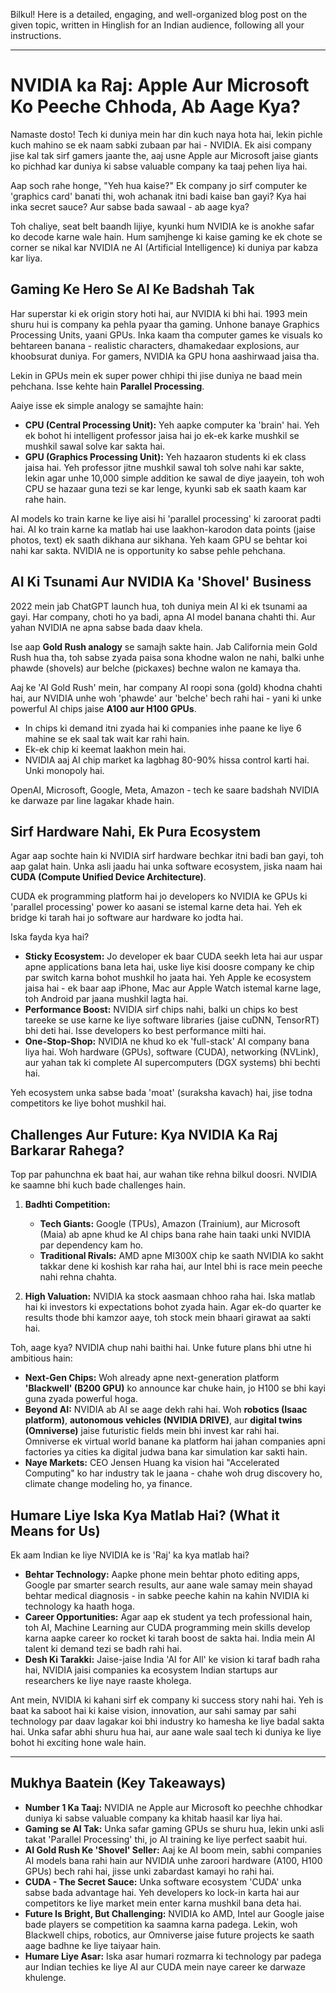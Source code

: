 Bilkul! Here is a detailed, engaging, and well-organized blog post on the given topic, written in Hinglish for an Indian audience, following all your instructions.

***

# NVIDIA ka Raj: Apple Aur Microsoft Ko Peeche Chhoda, Ab Aage Kya?

Namaste dosto! Tech ki duniya mein har din kuch naya hota hai, lekin pichle kuch mahino se ek naam sabki zubaan par hai - NVIDIA. Ek aisi company jise kal tak sirf gamers jaante the, aaj usne Apple aur Microsoft jaise giants ko pichhad kar duniya ki sabse valuable company ka taaj pehen liya hai.

Aap soch rahe honge, "Yeh hua kaise?" Ek company jo sirf computer ke 'graphics card' banati thi, woh achanak itni badi kaise ban gayi? Kya hai inka secret sauce? Aur sabse bada sawaal - ab aage kya?

Toh chaliye, seat belt baandh lijiye, kyunki hum NVIDIA ke is anokhe safar ko decode karne wale hain. Hum samjhenge ki kaise gaming ke ek chote se corner se nikal kar NVIDIA ne AI (Artificial Intelligence) ki duniya par kabza kar liya.

## Gaming Ke Hero Se AI Ke Badshah Tak

Har superstar ki ek origin story hoti hai, aur NVIDIA ki bhi hai. 1993 mein shuru hui is company ka pehla pyaar tha gaming. Unhone banaye Graphics Processing Units, yaani GPUs. Inka kaam tha computer games ke visuals ko behtareen banana - realistic characters, dhamakedaar explosions, aur khoobsurat duniya. For gamers, NVIDIA ka GPU hona aashirwaad jaisa tha.

Lekin in GPUs mein ek super power chhipi thi jise duniya ne baad mein pehchana. Isse kehte hain **Parallel Processing**.

Aaiye isse ek simple analogy se samajhte hain:

- **CPU (Central Processing Unit):** Yeh aapke computer ka 'brain' hai. Yeh ek bohot hi intelligent professor jaisa hai jo ek-ek karke mushkil se mushkil sawal solve kar sakta hai.
- **GPU (Graphics Processing Unit):** Yeh hazaaron students ki ek class jaisa hai. Yeh professor jitne mushkil sawal toh solve nahi kar sakte, lekin agar unhe 10,000 simple addition ke sawal de diye jaayein, toh woh CPU se hazaar guna tezi se kar lenge, kyunki sab ek saath kaam kar rahe hain.

AI models ko train karne ke liye aisi hi 'parallel processing' ki zaroorat padti hai. AI ko train karne ka matlab hai use laakhon-karodon data points (jaise photos, text) ek saath dikhana aur sikhana. Yeh kaam GPU se behtar koi nahi kar sakta. NVIDIA ne is opportunity ko sabse pehle pehchana.

## AI Ki Tsunami Aur NVIDIA Ka 'Shovel' Business

2022 mein jab ChatGPT launch hua, toh duniya mein AI ki ek tsunami aa gayi. Har company, choti ho ya badi, apna AI model banana chahti thi. Aur yahan NVIDIA ne apna sabse bada daav khela.

Ise aap **Gold Rush analogy** se samajh sakte hain. Jab California mein Gold Rush hua tha, toh sabse zyada paisa sona khodne walon ne nahi, balki unhe phawde (shovels) aur belche (pickaxes) bechne walon ne kamaya tha.

Aaj ke 'AI Gold Rush' mein, har company AI roopi sona (gold) khodna chahti hai, aur NVIDIA unhe woh 'phawde' aur 'belche' bech rahi hai - yani ki unke powerful AI chips jaise **A100 aur H100 GPUs**.

- In chips ki demand itni zyada hai ki companies inhe paane ke liye 6 mahine se ek saal tak wait kar rahi hain.
- Ek-ek chip ki keemat laakhon mein hai.
- NVIDIA aaj AI chip market ka lagbhag 80-90% hissa control karti hai. Unki monopoly hai.

OpenAI, Microsoft, Google, Meta, Amazon - tech ke saare badshah NVIDIA ke darwaze par line lagakar khade hain.

## Sirf Hardware Nahi, Ek Pura Ecosystem

Agar aap sochte hain ki NVIDIA sirf hardware bechkar itni badi ban gayi, toh aap galat hain. Unka asli jaadu hai unka software ecosystem, jiska naam hai **CUDA (Compute Unified Device Architecture)**.

CUDA ek programming platform hai jo developers ko NVIDIA ke GPUs ki 'parallel processing' power ko aasani se istemal karne deta hai. Yeh ek bridge ki tarah hai jo software aur hardware ko jodta hai.

Iska fayda kya hai?

- **Sticky Ecosystem:** Jo developer ek baar CUDA seekh leta hai aur uspar apne applications bana leta hai, uske liye kisi doosre company ke chip par switch karna bohot mushkil ho jaata hai. Yeh Apple ke ecosystem jaisa hai - ek baar aap iPhone, Mac aur Apple Watch istemal karne lage, toh Android par jaana mushkil lagta hai.
- **Performance Boost:** NVIDIA sirf chips nahi, balki un chips ko best tareeke se use karne ke liye software libraries (jaise cuDNN, TensorRT) bhi deti hai. Isse developers ko best performance milti hai.
- **One-Stop-Shop:** NVIDIA ne khud ko ek 'full-stack' AI company bana liya hai. Woh hardware (GPUs), software (CUDA), networking (NVLink), aur yahan tak ki complete AI supercomputers (DGX systems) bhi bechti hai.

Yeh ecosystem unka sabse bada 'moat' (suraksha kavach) hai, jise todna competitors ke liye bohot mushkil hai.

## Challenges Aur Future: Kya NVIDIA Ka Raj Barkarar Rahega?

Top par pahunchna ek baat hai, aur wahan tike rehna bilkul doosri. NVIDIA ke saamne bhi kuch bade challenges hain.

1.  **Badhti Competition:**
    - **Tech Giants:** Google (TPUs), Amazon (Trainium), aur Microsoft (Maia) ab apne khud ke AI chips bana rahe hain taaki unki NVIDIA par dependency kam ho.
    - **Traditional Rivals:** AMD apne MI300X chip ke saath NVIDIA ko sakht takkar dene ki koshish kar raha hai, aur Intel bhi is race mein peeche nahi rehna chahta.

2.  **High Valuation:** NVIDIA ka stock aasmaan chhoo raha hai. Iska matlab hai ki investors ki expectations bohot zyada hain. Agar ek-do quarter ke results thode bhi kamzor aaye, toh stock mein bhaari girawat aa sakti hai.

Toh, aage kya? NVIDIA chup nahi baithi hai. Unke future plans bhi utne hi ambitious hain:

- **Next-Gen Chips:** Woh already apne next-generation platform **'Blackwell' (B200 GPU)** ko announce kar chuke hain, jo H100 se bhi kayi guna zyada powerful hoga.
- **Beyond AI:** NVIDIA ab AI se aage dekh rahi hai. Woh **robotics (Isaac platform)**, **autonomous vehicles (NVIDIA DRIVE)**, aur **digital twins (Omniverse)** jaise futuristic fields mein bhi invest kar rahi hai. Omniverse ek virtual world banane ka platform hai jahan companies apni factories ya cities ka digital judwa bana kar simulation kar sakti hain.
- **Naye Markets:** CEO Jensen Huang ka vision hai "Accelerated Computing" ko har industry tak le jaana - chahe woh drug discovery ho, climate change modeling ho, ya finance.

## Humare Liye Iska Kya Matlab Hai? (What it Means for Us)

Ek aam Indian ke liye NVIDIA ke is 'Raj' ka kya matlab hai?

- **Behtar Technology:** Aapke phone mein behtar photo editing apps, Google par smarter search results, aur aane wale samay mein shayad behtar medical diagnosis - in sabke peeche kahin na kahin NVIDIA ki technology ka haath hoga.
- **Career Opportunities:** Agar aap ek student ya tech professional hain, toh AI, Machine Learning aur CUDA programming mein skills develop karna aapke career ko rocket ki tarah boost de sakta hai. India mein AI talent ki demand tezi se badh rahi hai.
- **Desh Ki Tarakki:** Jaise-jaise India 'AI for All' ke vision ki taraf badh raha hai, NVIDIA jaisi companies ka ecosystem Indian startups aur researchers ke liye naye raaste kholega.

Ant mein, NVIDIA ki kahani sirf ek company ki success story nahi hai. Yeh is baat ka saboot hai ki kaise vision, innovation, aur sahi samay par sahi technology par daav lagakar koi bhi industry ko hamesha ke liye badal sakta hai. Unka safar abhi shuru hua hai, aur aane wale saal tech ki duniya ke liye bohot hi exciting hone wale hain.

---

## Mukhya Baatein (Key Takeaways)

- **Number 1 Ka Taaj:** NVIDIA ne Apple aur Microsoft ko peechhe chhodkar duniya ki sabse valuable company ka khitab haasil kar liya hai.
- **Gaming se AI Tak:** Unka safar gaming GPUs se shuru hua, lekin unki asli takat 'Parallel Processing' thi, jo AI training ke liye perfect saabit hui.
- **AI Gold Rush Ke 'Shovel' Seller:** Aaj ke AI boom mein, sabhi companies AI models bana rahi hain aur NVIDIA unhe zaroori hardware (A100, H100 GPUs) bech rahi hai, jisse unki zabardast kamayi ho rahi hai.
- **CUDA - The Secret Sauce:** Unka software ecosystem 'CUDA' unka sabse bada advantage hai. Yeh developers ko lock-in karta hai aur competitors ke liye market mein enter karna mushkil bana deta hai.
- **Future Is Bright, But Challenging:** NVIDIA ko AMD, Intel aur Google jaise bade players se competition ka saamna karna padega. Lekin, woh Blackwell chips, robotics, aur Omniverse jaise future projects ke saath aage badhne ke liye taiyaar hain.
- **Humare Liye Asar:** Iska asar humari rozmarra ki technology par padega aur Indian techies ke liye AI aur CUDA mein naye career ke darwaze khulenge.